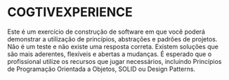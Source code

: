 # COGTIVEXPERIENCE
Este é um exercício de construção de software em que você poderá demonstrar a utilização de princípios, abstrações e padrões de projetos. Não é um teste e não existe uma resposta correta. Existem soluções que são mais aderentes, flexíveis e abertas a mudanças. É esperado que o profissional utilize os recursos que jugar necessários, incluindo Princípios de Programação Orientada a Objetos, SOLID ou Design Patterns.

<p>
	<object data="https://github.com/chcmatos/COGTIVEXPERIENCE/blob/main/Resources/COGTIVE%20EXPERIENCE.pdf" width="600"></object>
</p>